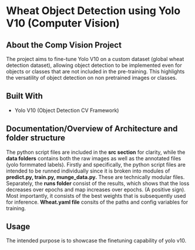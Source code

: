 # **Wheat Object Detection using Yolo V10 (Computer Vision)**

## **About the Comp Vision Project**
The project aims to fine-tune Yolo V10 on a custom dataset (global wheat detection dataset), allowing object detection to be implemented even for objects or classes that are not included in the pre-training. This highlights the versatility of object detection on non pretrained images or classes.

## **Built With**
* Yolo V10 (Object Detection CV Framework)

## **Documentation/Overview of Architecture and folder structure**
The python script files are included in the **src section** for clarity, while the **data folders** contains both the raw images as well as the annotated files (yolo formmated labels). Firstly and specifically, the python script files are intended to be runned individually since it is broken into modules of **predict.py, train.py, munge_data.py.** These are technically modular files. Separately, the **runs folder** consist of the results, which shows that the loss decreases over epochs and map increases over epochs. (A positive sign). Most importantly, it consists of the best weights that is subsequently used for inference. **Wheat.yaml file** consits of the paths and config variables for training.

## Usage
The intended purpose is to showcase the finetuning capability of yolo v10.
